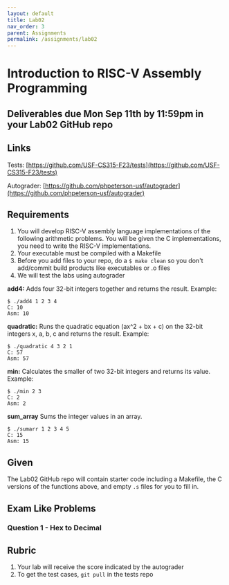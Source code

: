 ```yaml
---
layout: default
title: Lab02
nav_order: 3
parent: Assignments
permalink: /assignments/lab02
---
```


# Introduction to RISC-V Assembly Programming

## Deliverables due Mon Sep 11th by 11:59pm in your Lab02 GitHub repo

## Links

Tests: [https://github.com/USF-CS315-F23/tests](https://github.com/USF-CS315-F23/tests)

Autograder: [https://github.com/phpeterson-usf/autograder](https://github.com/phpeterson-usf/autograder)


## Requirements

1. You will develop RISC-V assembly language implementations of the following arithmetic problems. You will be given the C implementations, you need to write the RISC-V implementations. 
1. Your executable must be compiled with a Makefile
1. Before you add files to your repo, do a `$ make clean` so you don't add/commit build products like executables or .o files
1. We will test the labs using autograder

**add4:** Adds four 32-bit integers together and returns the result. Example:

    $ ./add4 1 2 3 4
    C: 10
    Asm: 10

**quadratic:** Runs the quadratic equation (ax^2 + bx + c) on the 32-bit integers x, a, b, c and returns the result. Example:

    $ ./quadratic 4 3 2 1
    C: 57
    Asm: 57

**min:** Calculates the smaller of two 32-bit integers and returns its value. Example:

    $ ./min 2 3
    C: 2
    Asm: 2

**sum_array** Sums the integer values in an array. 

    $ ./sumarr 1 2 3 4 5
    C: 15
    Asm: 15

## Given

The Lab02 GitHub repo will contain starter code including a Makefile, the C versions of the functions above, and empty `.s` files for you to fill in.

## Exam Like Problems

### Question 1 - Hex to Decimal



## Rubric

1. Your lab will receive the score indicated by the autograder
1. To get the test cases, `git pull` in the tests repo
